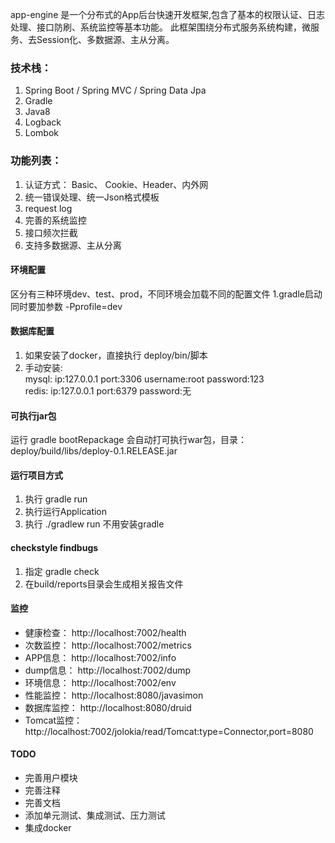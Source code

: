 app-engine 是一个分布式的App后台快速开发框架,包含了基本的权限认证、日志处理、接口防刷、系统监控等基本功能。
此框架围绕分布式服务系统构建，微服务、去Session化、多数据源、主从分离。

### 技术栈：
1. Spring Boot / Spring MVC / Spring Data Jpa
2. Gradle
3. Java8
4. Logback
5. Lombok

### 功能列表： 
1. 认证方式： Basic、 Cookie、Header、内外网
2. 统一错误处理、统一Json格式模板
3. request log
4. 完善的系统监控
5. 接口频次拦截
6. 支持多数据源、主从分离

#### 环境配置
区分有三种环境dev、test、prod，不同环境会加载不同的配置文件
1.gradle启动同时要加参数 -Pprofile=dev

#### 数据库配置 
1. 如果安装了docker，直接执行 deploy/bin/脚本
2. 手动安装:  
    mysql: ip:127.0.0.1 port:3306 username:root  password:123  
    redis: ip:127.0.0.1 port:6379 password:无

#### 可执行jar包
运行 gradle bootRepackage 会自动打可执行war包，目录：deploy/build/libs/deploy-0.1.RELEASE.jar

#### 运行项目方式
1. 执行 gradle run
2. 执行运行Application
3. 执行 ./gradlew run 不用安装gradle

#### checkstyle findbugs
1. 指定 gradle check 
2. 在build/reports目录会生成相关报告文件

#### 监控
* 健康检查： http://localhost:7002/health
* 次数监控： http://localhost:7002/metrics
* APP信息： http://localhost:7002/info
* dump信息： http://localhost:7002/dump
* 环境信息： http://localhost:7002/env
* 性能监控： http://localhost:8080/javasimon
* 数据库监控： http://localhost:8080/druid
* Tomcat监控： http://localhost:7002/jolokia/read/Tomcat:type=Connector,port=8080

#### TODO
* 完善用户模块
* 完善注释
* 完善文档
* 添加单元测试、集成测试、压力测试
* 集成docker